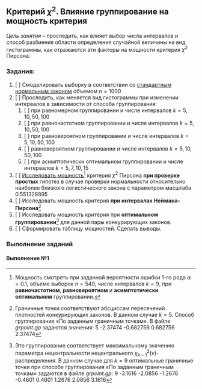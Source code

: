 ## Критерий $\chi^2$. Влияние группирование на мощность критерия

*Цель занятия* – проследить, как влияет выбор числа интервалов и способ разбиения области определения случайной величины на вид гистограммы, как отражаются эти факторы на мощности критерия $\chi^2$ Пирсона.
### Задания:
1. [ ] Смоделировать выборку в соответствии со [стандартным нормальным законом](https://ru.wikipedia.org/wiki/%D0%9D%D0%BE%D1%80%D0%BC%D0%B0%D0%BB%D1%8C%D0%BD%D0%BE%D0%B5_%D1%80%D0%B0%D1%81%D0%BF%D1%80%D0%B5%D0%B4%D0%B5%D0%BB%D0%B5%D0%BD%D0%B8%D0%B5#%D0%A1%D1%82%D0%B0%D0%BD%D0%B4%D0%B0%D1%80%D1%82%D0%BD%D0%BE%D0%B5_%D0%BD%D0%BE%D1%80%D0%BC%D0%B0%D0%BB%D1%8C%D0%BD%D0%BE%D0%B5_%D1%80%D0%B0%D1%81%D0%BF%D1%80%D0%B5%D0%B4%D0%B5%D0%BB%D0%B5%D0%BD%D0%B8%D0%B5) объемом $n=1000$
2. [ ] Проследить, как меняется вид гистограммы при изменении интервалов в зависимости от способа группирования:
	1. [ ] при равномерном группировании и числе интервалов $k=5,10,50,100$
	2. [ ] при равночастотном группировании и числе интервалов $k=5,10,50,100$
	3. [ ] при равновероятном группировании и числе интервалов $k=5,10,50,100$
	4. [ ] равновероятном группировании и числе интервалов $k=5,10,50,100$
	5. [ ] при асимптотически оптимальном группировании и числе интервалов $k=5,7,10,15$
3. [ ] [Исследовать мощность](obsidian://open?vault=%D0%9B%D0%B0%D0%B1%D1%8B&file=%D0%98%D1%81%D1%81%D0%BB%D0%B5%D0%B4%D0%BE%D0%B2%D0%B0%D0%BD%D0%B8%D0%B5%20%D0%BC%D0%BE%D1%89%D0%BD%D0%BE%D1%81%D1%82%D0%B8)[^1] критерия $\chi^2$ Пирсона **при проверке простых** гипотез в случае проверки нормальности относительно наиболее близкого логистического закона с параметром масштаба $0.551328895$
4. [ ] Исследовать мощность критерия **при интервалах Неймана-Пирсона**[^2] 
5. [ ] Исследовать мощность критерия при **оптимальном группировании**[^3] для данной пары конкурирующих законов.
6. [ ] Сформировать таблицу мощностей. Сделать выводы.
### Выполнение заданий
#### Выполнение №1



[^1]: Мощность смотреть при заданной вероятности ошибки 1-го рода $\alpha=0.1$, объеме выборок $n=540$, числе интервалов $k=9$, при **равночастотном**, **равновероятном** и **асимптотически оптимальном** группировании.
[^2]: Граничные точки соответствуют абсциссам пересечений плотностей конкурирующих законов. В данном случае $k=5$. Способ группирования «По заданным граничным точкам». В файле *grpoint.gp* задаются значения:
    5
    -2.37474
    -0.682756
    0.682756
    2.37474
[^3]: Это группирование соответствует максимальному значению параметра нецентральности нецентрального $\chi^2_{k-1}(v)$-распределения. В данном случае для $k=9$ оптимальные граничные точки при способе группирования «По заданным граничным точкам» задаются в файле *grpoint.gp*:
    9
    -3.1616
    -2.0856
    -1.2676
    -0.4601
    0.4601
    1.2676
    2.0856
    3.1616
